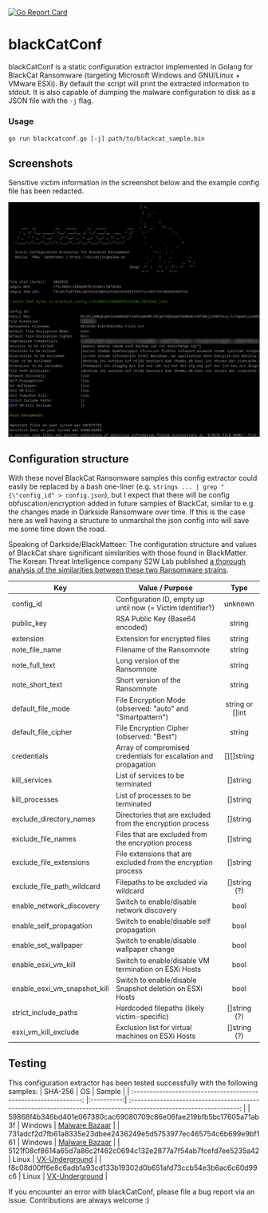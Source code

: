 [![Go Report Card](https://goreportcard.com/badge/github.com/f0wl/blackCatConf)](https://goreportcard.com/report/github.com/f0wl/blackCatConf)

# blackCatConf

blackCatConf is a static configuration extractor implemented in Golang for BlackCat Ransomware (targeting Microsoft Windows and GNU/Linux + VMware ESXi). By default the script will print the extracted information to stdout. It is also capable of dumping the malware configuration to disk as a JSON file with the ```-j``` flag.

### Usage 

```shell
go run blackcatconf.go [-j] path/to/blackcat_sample.bin
```

## Screenshots

Sensitive victim information in the screenshot below and the example config file has been redacted.

<p align="center">
<img src="img/tool.png">
</p>

## Configuration structure

With these novel BlackCat Ransomware samples this config extractor could easily be replaced by a bash one-liner (e.g. ```strings ... | grep "{\"config_id" > config.json```), but I expect that there will be config obfuscation/encryption added in future samples of BlackCat, similar to e.g. the changes made in Darkside Ransomware over time. If this is the case here as well having a structure to unmarshal the json config into will save me some time down the road.

Speaking of Darkside/BlackMatteer: The configuration structure and values of BlackCat share significant similarities with those found in BlackMatter. The Korean Threat Intelligence company S2W Lab published [a thorough analysis of the similarities between these two Ransomware strains](https://medium.com/s2wlab/blackcat-new-rust-based-ransomware-borrowing-blackmatters-configuration-31c8d330a809).


|             Key              |                     Value / Purpose                             |        Type         |
| ---------------------------- | --------------------------------------------------------------- | :-----------------: |
| config_id                    | Configuration ID, empty up until now (= Victim Identifier?)     | unknown             |
| public_key                   | RSA Public Key (Base64 encoded)                                 | string              |
| extension                    | Extension for encrypted files                                   | string              |
| note_file_name               | Filename of the Ransomnote                                      | string              |
| note_full_text               | Long version of the Ransomnote                                  | string              |
| note_short_text              | Short version of the Ransomnote                                 | string              |
| default_file_mode            | File Encryption Mode (observed: "auto" and "Smartpattern")      | string or []int     |
| default_file_cipher          | File Encryption Cipher (observed: "Best")                       | string              |
| credentials                  | Array of compromised credentials for escalation and propagation | [][]string          |
| kill_services                | List of services to be terminated                               | []string            |
| kill_processes               | List of processes to be terminated                              | []string            |
| exclude_directory_names      | Directories that are excluded from the encryption process       | []string            |
| exclude_file_names           | Files that are excluded from the encryption process             | []string            |
| exclude_file_extensions      | File extensions that are excluded from the encryption process   | []string            |
| exclude_file_path_wildcard   | Filepaths to be excluded via wildcard                           | []string  (?)       |
| enable_network_discovery     | Switch to enable/disable network discovery                      | bool                |
| enable_self_propagation      | Switch to enable/disable self propagation                       | bool                |
| enable_set_wallpaper         | Switch to enable/disable wallpaper change                       | bool                |
| enable_esxi_vm_kill          | Switch to enable/disable VM termination on ESXi Hosts           | bool                |
| enable_esxi_vm_snapshot_kill | Switch to enable/disable Snapshot deletion on ESXi Hosts        | bool                |
| strict_include_paths         | Hardcoded filepaths (likely victim-specific)                    | []string  (?)       |
| esxi_vm_kill_exclude         | Exclusion list for virtual machines on ESXi Hosts               | []string  (?)       |


## Testing

This configuration extractor has been tested successfully with the following samples:
|                             SHA-256                              |     OS     |                                                    Sample                                                          |
| :--------------------------------------------------------------: |:----------:| :----------------------------------------------------------------------------------------------------------------: |
| 59868f4b346bd401e067380cac69080709c86e06fae219bfb5bc17605a71ab3f |  Windows   | [Malware Bazaar](https://bazaar.abuse.ch/sample/59868f4b346bd401e067380cac69080709c86e06fae219bfb5bc17605a71ab3f/) |
| 731adcf2d7fb61a8335e23dbee2436249e5d5753977ec465754c6b699e9bf161 |  Windows   | [Malware Bazaar](https://bazaar.abuse.ch/sample/731adcf2d7fb61a8335e23dbee2436249e5d5753977ec465754c6b699e9bf161/) |
| 5121f08cf8614a65d7a86c2f462c0694c132e2877a7f54ab7fcefd7ee5235a42 |  Linux     | [VX-Underground](https://samples.vx-underground.org/samples/Families/BlackCatRansomware/linux/5121f08cf8614a65d7a86c2f462c0694c132e2877a7f54ab7fcefd7ee5235a42.7z) |
| f8c08d00ff6e8c6adb1a93cd133b19302d0b651afd73ccb54e3b6ac6c60d99c6 |  Linux     | [VX-Underground](https://samples.vx-underground.org/samples/Families/BlackCatRansomware/linux/f8c08d00ff6e8c6adb1a93cd133b19302d0b651afd73ccb54e3b6ac6c60d99c6.7z) |

If you encounter an error with blackCatConf, please file a bug report via an issue. Contributions are always welcome :)

